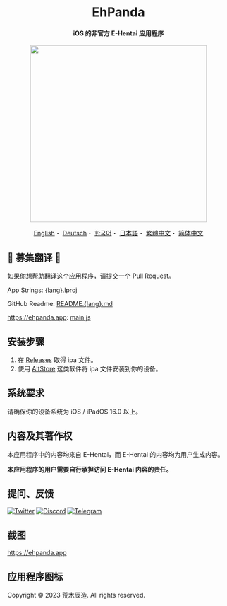 <h1 align="center">EhPanda</h1>

<h4 align="center">iOS 的非官方 E-Hentai 应用程序</h4>

<p align="center">
<img src="https://user-images.githubusercontent.com/31207151/105609404-0acbff00-5de4-11eb-9e88-f3c6e0ba9d44.png" width="400"></img>
</p>

<p align="center">
  <a href="/README.md">English</a>・
  <a href="/READMEs/README.de.md">Deutsch</a>・
  <a href="/READMEs/README.ko.md">한국어</a>・
  <a href="/READMEs/README.jpn.md">日本語</a>・
  <a href="/READMEs/README.cht.md">繁體中文</a>・
  <a href="/READMEs/README.chs.md">简体中文</a>
</p>

## 📢 募集翻译 📢
如果你想帮助翻译这个应用程序，请提交一个 Pull Request。

App Strings: [{lang}.lproj](/EhPanda/App)

GitHub Readme: [README.{lang}.md](/READMEs)

https://ehpanda.app: [main.js](https://github.com/EhPanda-Team/ehpanda-website/blob/main/src/main.js)

## 安装步骤
1. 在 [Releases](https://github.com/EhPanda-Team/EhPanda/releases) 取得 ipa 文件。
2. 使用 [AltStore](https://altstore.io) 这类软件将 ipa 文件安装到你的设备。

## 系统要求
请确保你的设备系统为 iOS / iPadOS 16.0 以上。

## 内容及其著作权
本应用程序中的内容均来自 E-Hentai，而 E-Hentai 的内容均为用户生成内容。

**本应用程序的用户需要自行承担访问 E-Hentai 内容的责任。**

## 提问、反馈
[![Twitter](https://img.shields.io/badge/Twitter-2CA5E0?style=for-the-badge&logo=twitter&logoColor=white)](https://twitter.com/ehpandaapp)
[![Discord](https://img.shields.io/badge/Discord-7289DA?style=for-the-badge&logo=discord&logoColor=white)](https://discord.gg/BSBE9FCBTq)
[![Telegram](https://img.shields.io/badge/Telegram-858585?style=for-the-badge&logo=telegram&logoColor=white)](https://t.me/ehpanda)

## 截图
https://ehpanda.app

## 应用程序图标
Copyright © 2023 荒木辰造. All rights reserved.
